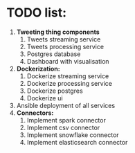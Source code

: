 # TODO list:
1. **Tweeting thing components** 
   1. Tweets streaming service
   2. Tweets processing service
   3. Postgres database
   4. Dashboard with visualisation
2. **Dockerization:** 
   1. Dockerize streaming service
   2. Dockerize processing service
   3. Dockerize postgres
   4. Dockerize ui
3. Ansible deployment of all services
4. **Connectors:**
   1. Implement spark connector 
   2. Implement csv connector
   3. Implement snowflake connector
   4. Implement elasticsearch connector